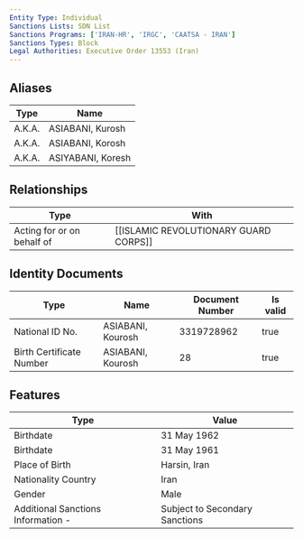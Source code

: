 ```yaml
---
Entity Type: Individual
Sanctions Lists: SDN List
Sanctions Programs: ['IRAN-HR', 'IRGC', 'CAATSA - IRAN']
Sanctions Types: Block
Legal Authorities: Executive Order 13553 (Iran)
---
```


## Aliases
| Type  | Name      | 
|-------|-----------|
| A.K.A. | ASIABANI, Kurosh |
| A.K.A. | ASIABANI, Korosh |
| A.K.A. | ASIYABANI, Koresh |

## Relationships
| Type  | With      | 
|-------|-----------|
| Acting for or on behalf of | [[ISLAMIC REVOLUTIONARY GUARD CORPS]] |

## Identity Documents
| Type  | Name      | Document Number | Is valid |
|-------|-----------|-----------------|----------|
| National ID No. | ASIABANI, Kourosh | 3319728962 | true |
| Birth Certificate Number | ASIABANI, Kourosh | 28 | true |

## Features
| Type  | Value      |
|-------|------------|
| Birthdate | 31 May 1962 |
| Birthdate | 31 May 1961 |
| Place of Birth | Harsin, Iran |
| Nationality Country | Iran |
| Gender | Male |
| Additional Sanctions Information - | Subject to Secondary Sanctions |
